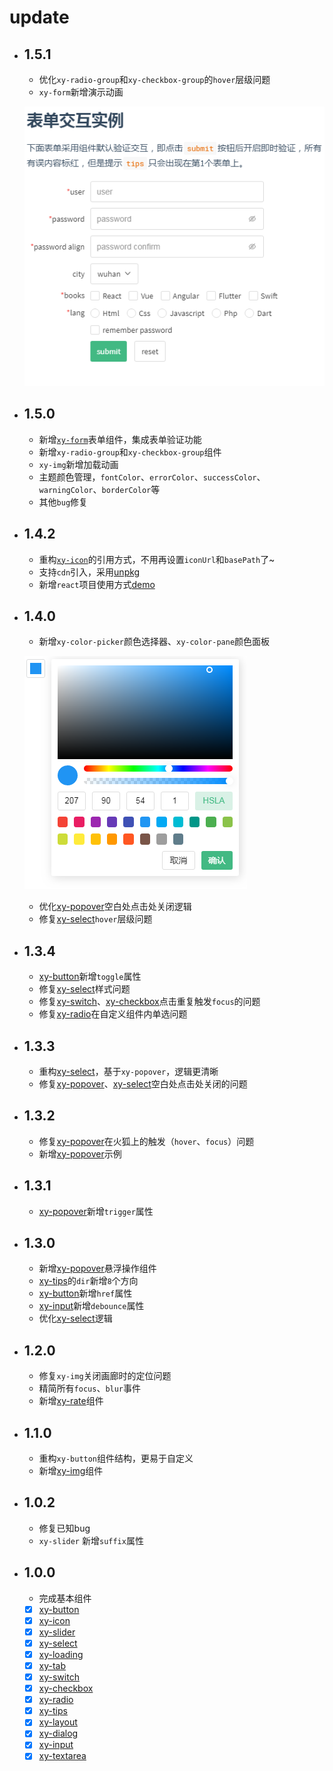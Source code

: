 # update
* ## 1.5.1
    * 优化`xy-radio-group`和`xy-checkbox-group`的`hover`层级问题
    * `xy-form`新增演示动画

    ![xy-form](../screenshot/xy-form.png)
    
* ## 1.5.0
    * 新增[`xy-form`](xy-form.md)表单组件，集成表单验证功能
    * 新增`xy-radio-group`和`xy-checkbox-group`组件
    * `xy-img`新增加载动画
    * 主题颜色管理，`fontColor`、`errorColor`、`successColor`、`warningColor`、`borderColor`等
    * 其他`bug`修复
* ## 1.4.2
    * 重构[`xy-icon`](xy-icon.md)的引用方式，不用再设置`iconUrl`和`basePath`了~
    * 支持`cdn`引入，采用[unpkg](https://unpkg.com/)
    * 新增`react`项目使用方式[demo](https://codepen.io/xboxyan/pen/mNKWaN)
* ## 1.4.0
    * 新增`xy-color-picker`颜色选择器、`xy-color-pane`颜色面板

    ![xy-color-picker](../screenshot/color-picker.png)

    * 优化[xy-popover](xy-popover.md)空白处点击处关闭逻辑
    * 修复[xy-select](xy-select.md)`hover`层级问题
* ## 1.3.4
    * [xy-button](xy-button.md?id=状态切换toggle)新增`toggle`属性
    * 修复[xy-select](xy-select.md)样式问题
    * 修复[xy-switch](xy-switch.md)、[xy-checkbox](xy-checkbox.md)点击重复触发`focus`的问题
    * 修复[xy-radio](xy-radio.md)在自定义组件内单选问题
* ## 1.3.3
    * 重构[xy-select](xy-select.md)，基于`xy-popover`，逻辑更清晰
    * 修复[xy-popover](xy-popover.md)、[xy-select](xy-select.md)空白处点击处关闭的问题
* ## 1.3.2
    * 修复[xy-popover](xy-popover.md?id=触发trigger)在火狐上的触发（`hover`、`focus`）问题
    * 新增[xy-popover](xy-popover.md?id=示例)示例
* ## 1.3.1
    * [xy-popover](xy-popover.md?id=触发trigger)新增`trigger`属性
* ## 1.3.0
    * 新增[xy-popover](xy-popover.md)悬浮操作组件
    * [xy-tips](xy-tips.md?id=方向dir)的`dir`新增`8`个方向
    * [xy-button](xy-button.md?id=链接href)新增`href`属性
    * [xy-input](xy-input.md?id=oninput)新增`debounce`属性
    * 优化[xy-select](xy-select.md)逻辑
* ## 1.2.0
    * 修复`xy-img`关闭画廊时的定位问题
    * 精简所有`focus`、`blur`事件
    * 新增[xy-rate](xy-rate.md)组件
* ## 1.1.0
    * 重构`xy-button`组件结构，更易于自定义
    * 新增[xy-img](xy-img.md)组件
* ## 1.0.2
    * 修复已知bug
    * `xy-slider` 新增`suffix`属性
* ## 1.0.0
    * 完成基本组件
    - [x] [xy-button](xy-button.md)
    - [x] [xy-icon](xy-icon.md)
    - [x] [xy-slider](xy-slider.md)
    - [x] [xy-select](xy-select.md)
    - [x] [xy-loading](xy-loading.md)
    - [x] [xy-tab](xy-tab.md)
    - [x] [xy-switch](xy-switch.md)
    - [x] [xy-checkbox](xy-checkbox.md)
    - [x] [xy-radio](xy-radio.md)
    - [x] [xy-tips](xy-tips.md)
    - [x] [xy-layout](xy-layout.md)
    - [x] [xy-dialog](xy-dialog.md)
    - [x] [xy-input](xy-input.md)
    - [x] [xy-textarea](xy-textarea.md)